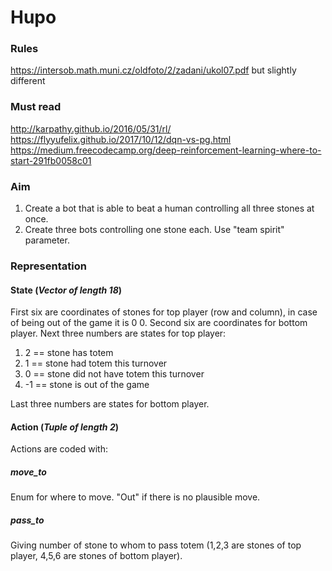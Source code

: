 # Hupo
### Rules
https://intersob.math.muni.cz/oldfoto/2/zadani/ukol07.pdf
but slightly different

### Must read
http://karpathy.github.io/2016/05/31/rl/
https://flyyufelix.github.io/2017/10/12/dqn-vs-pg.html
https://medium.freecodecamp.org/deep-reinforcement-learning-where-to-start-291fb0058c01

### Aim
1. Create a bot that is able to beat a human controlling all three stones at once.
2. Create three bots controlling one stone each. Use "team spirit" parameter.

### Representation
#### State (*Vector of length 18*)
First six are coordinates of stones for top player (row and column), in case of being out of the game it is 0 0. Second six are coordinates for bottom player.
Next three numbers are states for top player:
1. 2 == stone has totem
2. 1 == stone had totem this turnover
3. 0 == stone did not have totem this turnover
4. -1 == stone is out of the game

Last three numbers are states for bottom player.
#### Action (*Tuple of length 2*)
Actions are coded with:
##### move_to
Enum for where to move. "Out" if there is no plausible move.

##### pass_to
Giving number of stone to whom to pass totem (1,2,3 are stones of top player, 4,5,6 are stones of bottom player).
